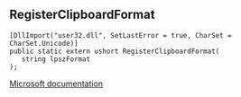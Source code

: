 ## RegisterClipboardFormat

```
[DllImport("user32.dll", SetLastError = true, CharSet = CharSet.Unicode)]
public static extern ushort RegisterClipboardFormat(
   string lpszFormat
);
```

[Microsoft documentation](https://docs.microsoft.com/en-us/windows/win32/api/winuser/nf-winuser-registerclipboardformatw)
